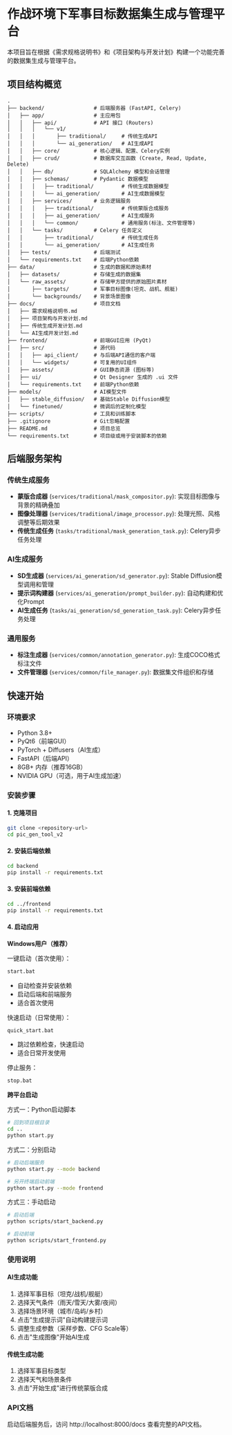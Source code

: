# 作战环境下军事目标数据集生成与管理平台

本项目旨在根据《需求规格说明书》和《项目架构与开发计划》构建一个功能完善的数据集生成与管理平台。

## 项目结构概览

```
.
├── backend/                # 后端服务器 (FastAPI, Celery)
│   ├── app/                # 主应用包
│   │   ├── api/            # API 接口 (Routers)
│   │   │   └── v1/
│   │   │       ├── traditional/     # 传统生成API
│   │   │       └── ai_generation/   # AI生成API
│   │   ├── core/           # 核心逻辑、配置、Celery实例
│   │   ├── crud/           # 数据库交互函数 (Create, Read, Update, Delete)
│   │   ├── db/             # SQLAlchemy 模型和会话管理
│   │   ├── schemas/        # Pydantic 数据模型
│   │   │   ├── traditional/         # 传统生成数据模型
│   │   │   └── ai_generation/       # AI生成数据模型
│   │   ├── services/       # 业务逻辑服务
│   │   │   ├── traditional/         # 传统蒙版合成服务
│   │   │   ├── ai_generation/       # AI生成服务
│   │   │   └── common/              # 通用服务(标注、文件管理等)
│   │   └── tasks/          # Celery 任务定义
│   │       ├── traditional/         # 传统生成任务
│   │       └── ai_generation/       # AI生成任务
│   ├── tests/              # 后端测试
│   └── requirements.txt    # 后端Python依赖
├── data/                   # 生成的数据和原始素材
│   ├── datasets/           # 存储生成的数据集
│   └── raw_assets/         # 存储甲方提供的原始图片素材
│       ├── targets/        # 军事目标图像(坦克、战机、舰艇)
│       └── backgrounds/    # 背景场景图像
├── docs/                   # 项目文档
│   ├── 需求规格说明书.md
│   ├── 项目架构与开发计划.md
│   ├── 传统生成开发计划.md
│   └── AI生成开发计划.md
├── frontend/               # 前端GUI应用 (PyQt)
│   ├── src/                # 源代码
│   │   ├── api_client/     # 与后端API通信的客户端
│   │   └── widgets/        # 可复用的UI组件
│   ├── assets/             # GUI静态资源 (图标等)
│   ├── ui/                 # Qt Designer 生成的 .ui 文件
│   └── requirements.txt    # 前端Python依赖
├── models/                 # AI模型文件
│   ├── stable_diffusion/   # 基础Stable Diffusion模型
│   └── finetuned/          # 微调后的定制化模型
├── scripts/                # 工具和训练脚本
├── .gitignore              # Git忽略配置
├── README.md               # 项目总览
└── requirements.txt        # 项目级或用于安装脚本的依赖
```

## 后端服务架构

### 传统生成服务
- **蒙版合成器** (`services/traditional/mask_compositor.py`): 实现目标图像与背景的精确叠加
- **图像处理器** (`services/traditional/image_processor.py`): 处理光照、风格调整等后期效果
- **传统生成任务** (`tasks/traditional/mask_generation_task.py`): Celery异步任务处理

### AI生成服务  
- **SD生成器** (`services/ai_generation/sd_generator.py`): Stable Diffusion模型调用和管理
- **提示词构建器** (`services/ai_generation/prompt_builder.py`): 自动构建和优化Prompt
- **AI生成任务** (`tasks/ai_generation/sd_generation_task.py`): Celery异步任务处理

### 通用服务
- **标注生成器** (`services/common/annotation_generator.py`): 生成COCO格式标注文件
- **文件管理器** (`services/common/file_manager.py`): 数据集文件组织和存储

## 快速开始

### 环境要求
- Python 3.8+
- PyQt6（前端GUI）
- PyTorch + Diffusers（AI生成）
- FastAPI（后端API）
- 8GB+ 内存（推荐16GB）
- NVIDIA GPU（可选，用于AI生成加速）

### 安装步骤

#### 1. 克隆项目
```bash
git clone <repository-url>
cd pic_gen_tool_v2
```

#### 2. 安装后端依赖
```bash
cd backend
pip install -r requirements.txt
```

#### 3. 安装前端依赖
```bash
cd ../frontend
pip install -r requirements.txt
```

#### 4. 启动应用

**Windows用户（推荐）**

一键启动（首次使用）：
```bash
start.bat
```
- 自动检查并安装依赖
- 启动后端和前端服务
- 适合首次使用

快速启动（日常使用）：
```bash
quick_start.bat
```
- 跳过依赖检查，快速启动
- 适合日常开发使用

停止服务：
```bash
stop.bat
```

**跨平台启动**

方式一：Python启动脚本
```bash
# 回到项目根目录
cd ..
python start.py
```

方式二：分别启动
```bash
# 启动后端服务
python start.py --mode backend

# 另开终端启动前端
python start.py --mode frontend
```

方式三：手动启动
```bash
# 启动后端
python scripts/start_backend.py

# 启动前端
python scripts/start_frontend.py
```

### 使用说明

#### AI生成功能
1. 选择军事目标（坦克/战机/舰艇）
2. 选择天气条件（雨天/雪天/大雾/夜间）
3. 选择场景环境（城市/岛屿/乡村）
4. 点击"生成提示词"自动构建提示词
5. 调整生成参数（采样步数、CFG Scale等）
6. 点击"生成图像"开始AI生成

#### 传统生成功能
1. 选择军事目标类型
2. 选择天气和场景条件
3. 点击"开始生成"进行传统蒙版合成

### API文档
启动后端服务后，访问 http://localhost:8000/docs 查看完整的API文档。 